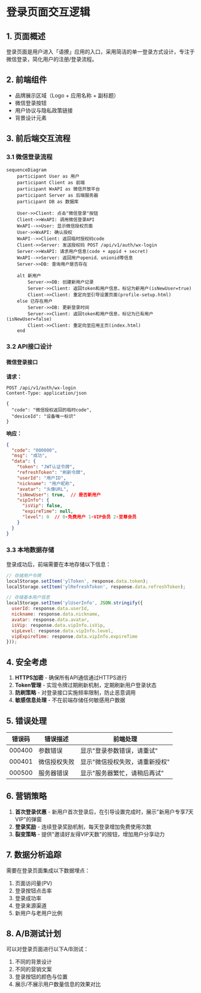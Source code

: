 # 登录页面交互逻辑

## 1. 页面概述

登录页面是用户进入「语撩」应用的入口，采用简洁的单一登录方式设计，专注于微信登录，简化用户的注册/登录流程。

## 2. 前端组件

- 品牌展示区域（Logo + 应用名称 + 副标题）
- 微信登录按钮
- 用户协议与隐私政策链接
- 背景设计元素

## 3. 前后端交互流程

### 3.1 微信登录流程

```mermaid
sequenceDiagram
    participant User as 用户
    participant Client as 前端
    participant WxAPI as 微信开放平台
    participant Server as 后端服务器
    participant DB as 数据库
    
    User->>Client: 点击"微信登录"按钮
    Client->>WxAPI: 调用微信登录API
    WxAPI-->>User: 显示微信授权页面
    User->>WxAPI: 确认授权
    WxAPI-->>Client: 返回临时授权码code
    Client->>Server: 发送授权码 POST /api/v1/auth/wx-login
    Server->>WxAPI: 请求用户信息(code + appid + secret)
    WxAPI-->>Server: 返回用户openid、unionid等信息
    Server->>DB: 查询用户是否存在
    
    alt 新用户
        Server->>DB: 创建新用户记录
        Server->>Client: 返回token和用户信息，标记为新用户(isNewUser=true)
        Client->>Client: 重定向至引导设置页面(profile-setup.html)
    else 已存在用户
        Server->>DB: 更新登录时间
        Server->>Client: 返回token和用户信息，标记为已有用户(isNewUser=false)
        Client->>Client: 重定向至应用主页(index.html)
    end
```

### 3.2 API接口设计

#### 微信登录接口

**请求：**
```
POST /api/v1/auth/wx-login
Content-Type: application/json

{
  "code": "微信授权返回的临时code",
  "deviceId": "设备唯一标识"
}
```

**响应：**
```json
{
  "code": "000000",
  "msg": "成功",
  "data": {
    "token": "JWT认证令牌",
    "refreshToken": "刷新令牌",
    "userId": "用户ID",
    "nickname": "用户昵称",
    "avatar": "头像URL",
    "isNewUser": true,  // 是否新用户
    "vipInfo": {
      "isVip": false,
      "expireTime": null,
      "level": 0  // 0-免费用户 1-VIP会员 2-至尊会员
    }
  }
}
```

### 3.3 本地数据存储

登录成功后，前端需要在本地存储以下信息：

```javascript
// 存储用户令牌
localStorage.setItem('ylToken', response.data.token);
localStorage.setItem('ylRefreshToken', response.data.refreshToken);

// 存储基本用户信息
localStorage.setItem('ylUserInfo', JSON.stringify({
  userId: response.data.userId,
  nickname: response.data.nickname,
  avatar: response.data.avatar,
  isVip: response.data.vipInfo.isVip,
  vipLevel: response.data.vipInfo.level,
  vipExpireTime: response.data.vipInfo.expireTime
}));
```

## 4. 安全考虑

1. **HTTPS加密** - 确保所有API通信通过HTTPS进行
2. **Token管理** - 实现令牌过期刷新机制，定期刷新用户登录状态
3. **防刷策略** - 对登录接口实施频率限制，防止恶意调用
4. **敏感信息处理** - 不在前端存储任何敏感用户数据

## 5. 错误处理

| 错误码 | 错误描述 | 前端处理 |
|-------|---------|---------|
| 000400 | 参数错误 | 显示"登录参数错误，请重试" |
| 000401 | 微信授权失败 | 显示"微信授权失败，请重新授权" |
| 000500 | 服务器错误 | 显示"服务器繁忙，请稍后再试" |

## 6. 营销策略

1. **首次登录优惠** - 新用户首次登录后，在引导设置完成时，展示"新用户专享7天VIP"的弹窗
2. **登录奖励** - 连续登录奖励机制，每天登录增加免费使用次数
3. **裂变策略** - 提供"邀请好友得VIP天数"的按钮，增加用户分享动力

## 7. 数据分析追踪

需要在登录页面集成以下数据埋点：

1. 页面访问量(PV)
2. 登录按钮点击率
3. 登录成功率
4. 登录来源渠道
5. 新用户与老用户比例

## 8. A/B测试计划

可以对登录页面进行以下A/B测试：

1. 不同的背景设计
2. 不同的营销文案
3. 登录按钮的颜色与位置
4. 展示/不展示用户数量信息的效果对比 